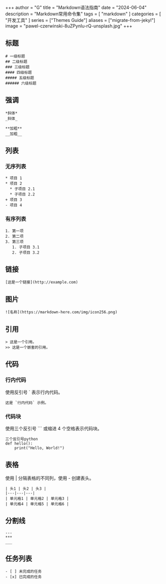 +++
author = "G"
title = "Markdown语法指南"
date = "2024-06-04"
description = "Markdown常用命令集"
tags = [
    "markdown"
]
categories = [
    "开发工具"
]
series = ["Themes Guide"]
aliases = ["migrate-from-jekyl"]
image = "pawel-czerwinski-8uZPynIu-rQ-unsplash.jpg"
+++
## 标题
```
# 一级标题
## 二级标题
### 三级标题
#### 四级标题
##### 五级标题
###### 六级标题
```
## 强调
```
*斜体*
_斜体_

**加粗**
__加粗__
```
## 列表

### 无序列表
```
* 项目 1
* 项目 2
  * 子项目 2.1
  * 子项目 2.2
+ 项目 3
- 项目 4
```
### 有序列表
```
1. 第一项
2. 第二项
3. 第三项
   1. 子项目 3.1
   2. 子项目 3.2
```
## 链接
```
[这是一个链接](http://example.com)
```
## 图片
```
![名称](https://markdown-here.com/img/icon256.png)
```
## 引用
```
> 这是一个引用。
>> 这是一个嵌套的引用。
```
## 代码
### 行内代码
使用反引号 ` 表示行内代码。
```
这是 `行内代码` 示例。
```
### 代码块
使用三个反引号 ``` 或缩进 4 个空格表示代码块。
```
三个反引号python
def hello():
    print("Hello, World!")
```
## 表格
使用 | 分隔表格的不同列，使用 - 创建表头。
```
| 头1 | 头2 | 头3 |
|---|---|---|
| 单元格1 | 单元格2 | 单元格3 |
| 单元格4 | 单元格5 | 单元格6 |
```
## 分割线
```
---
***
___
```
## 任务列表
```
- [ ] 未完成的任务
- [x] 已完成的任务
```